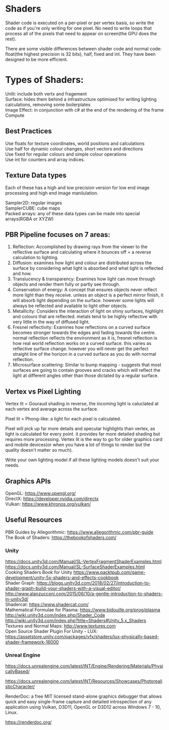 # Shaders
Shader code is executed on a per-pixel or per vertex basis, so write the code as if you're only writing for one pixel. No need to write loops that process all of the pixels that need to appear on screen(the GPU does the rest).

There are some visible differences between shader code and normal code: float(the highest precision is 32 bits), half, fixed and int. They have been designed to be more efficient.

# Types of Shaders:

Unlit: include both vertx and fragement<br>
Surface: hides them behind a infrastructure optimised for writing lighting calculations, removing some boilerplates<br>
Image Effect: in conjunction with c# at the end of the rendering of the frame<br>
Compute<br>

## Best Practices

Use floats for texture coordinates, world positions and calculations<br>
Use half for dynamic colour changes, short vectors and directions<br>
Use fixed for regular colours and simple colour operations<br>
Use int for counters and array indices.<br>

## Texture Data types

Each of these has a high and low precision version for low end image processing and high end image manilulation.<br>

Sampler2D: regular images<br>
SamplerCUBE: cube maps<br>
Packed arrays: any of these data types can be made into special arrays(RGBA or XYZW)<br>

## PBR Pipeline focuses on 7 areas:

1. Reflection: Accomplished by drawing rays from the viewer to the reflective surface and calculating where it bounces off = a reverse calculation to lighting.<br>
2. Diffusion: examines how light and colour are distributed across the surface by considering what light is absorbed and what light is reflected and how.<br>
3. Translucency & transparency: Examines how light can move through objects and render them fully or partly see through.<br>
4. Conservation of energy: A concept that ensures objects never reflect more light than they receive. unless an object is a perfect mirror finish, it will absorb light depending on the surface. however some lights will always be reflected and available to light other objects.<br>
5. Metallicity: Considers the interaction of light on shiny surfaces, highlight and colours that are reflected. metals tend to be highly reflective with very little in the way of diffused light.<br>
6. Fresnel reflectivity: Examines how reflections on a curved surface becomes stronger towards the edges and fading towards the centre. normal reflection reflects the environment as it is, fresnel reflection is how real world reflection works on a curved surface. this varies as reflective surface change. however you will never get the perfect straight line of the horizon in a curved surface as you do with normal reflection.<br>
7. Microsurface scattering: Similar to bump mapping - suggests that most surfaces are going to contain grooves and cracks which will reflect the light at different angles other than those dictated by a regular surface.<br>

## Vertex vs Pixel Lighting

Vertex lit = Gouraud shading in reverse, the incoming light is caluclated at each vertex and average across the surface.<br>

Pixel lit = Phong-like: a light for each pixel is calculated.<br>

Pixel will pick up far more details and specular highlights than vertex, as light is calculated for every point. it provides far more detailed shading but requires more processing. Vertex lit is the way to go for older graphics card and mobile devices(or when you have a lot of things to render but the quality doesn't matter so much).<br>

Write your own lighting model if all these lighting models doesn't suit your needs.<br>

## Graphics APIs
OpenGL: https://www.opengl.org/<br>
DirectX: https://developer.nvidia.com/directx<br>
Vulkan: https://www.khronos.org/vulkan/<br>

## Useful Resources
PBR Guides by Allegorithmic: https://www.allegorithmic.com/pbr-guide<br>
The Book of Shaders: https://thebookofshaders.com/<br>

### Unity
https://docs.unity3d.com/Manual/SL-VertexFragmentShaderExamples.html<br>
https://docs.unity3d.com/Manual/SL-SurfaceShaderExamples.html<br>
Cooking Shaders Book for Unity https://www.packtpub.com/game-development/unity-5x-shaders-and-effects-cookbook<br>
Shader Graph: https://blogs.unity3d.com/2018/02/27/introduction-to-shader-graph-build-your-shaders-with-a-visual-editor/ <br>
http://www.alanzucconi.com/2015/06/10/a-gentle-introduction-to-shaders-in-unity3d/<br>
Shadercat: https://www.shadercat.com/<br>
Mathematical Formulae for Plasma: https://www.bidouille.org/prog/plasma<br>
http://wiki.unity3d.com/index.php/Shader_Code<br>
http://wiki.unity3d.com/index.php?title=Shaders#Unity_5.x_Shaders<br>
Textures and Normal Maps: http://www.textures.com<br>
Open Source Shader Plugin For Unity - LUX: https://assetstore.unity.com/packages/vfx/shaders/lux-physically-based-shader-framework-16000<br>

### Unreal Engine

https://docs.unrealengine.com/latest/INT/Engine/Rendering/Materials/PhysicallyBased/<br>

https://docs.unrealengine.com/latest/INT/Resources/Showcases/PhotorealisticCharacter/<br>

RenderDoc: a free MIT licensed stand-alone graphics debugger that allows quick and easy single-frame capture and detailed introspection of any application using Vulkan, D3D11, OpenGL or D3D12 across Windows 7 - 10, Linux.<br>

https://renderdoc.org/<br>


